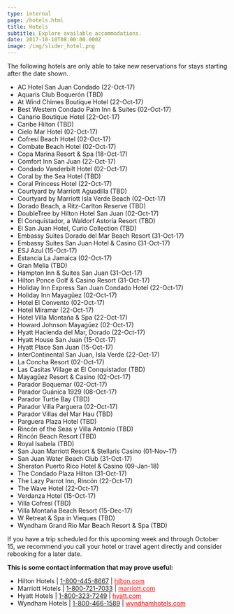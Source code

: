 ```yaml
---
type: internal
page: /hotels.html
title: Hotels
subtitle: Explore available accommodations.
date: 2017-10-10T08:00:00.000Z
image: /img/slider_hotel.png
---
```

The following hotels are only able to take new reservations for stays starting after the date shown.

* AC Hotel San Juan Condado (22-Oct-17)
* Aquaris Club Boquerón (TBD)
* At Wind Chimes Boutique Hotel (22-Oct-17)
* Best Western Condado Palm Inn & Suites (02-Oct-17)
* Canario Boutique Hotel (22-Oct-17)
* Caribe Hilton (TBD)
* Cielo Mar Hotel (02-Oct-17)
* Cofresí Beach Hotel (02-Oct-17)
* Combate Beach Hotel (02-Oct-17)
* Copa Marina Resort & Spa (18-Oct-17)
* Comfort Inn San Juan (22-Oct-17)
* Condado Vanderbilt Hotel (02-Oct-17)
* Coral by the Sea Hotel (TBD)
* Coral Princess Hotel (22-Oct-17)
* Courtyard by Marriott Aguadilla (TBD)
* Courtyard by Marriott Isla Verde Beach (02-Oct-17)
* Dorado Beach, a Ritz-Carlton Reserve (TBD)
* DoubleTree by Hilton Hotel San Juan (02-Oct-17)
* El Conquistador, a Waldorf Astoria Resort (TBD)
* El San Juan Hotel, Curio Collection (TBD)
* Embassy Suites Dorado del Mar Beach Resort (31-Oct-17)
* Embassy Suites San Juan Hotel & Casino (31-Oct-17)
* ESJ Azul (15-Oct-17)
* Estancia La Jamaica (02-Oct-17)
* Gran Melia (TBD)
* Hampton Inn & Suites San Juan (31-Oct-17)
* Hilton Ponce Golf & Casino Resort (31-Oct-17)
* Holiday Inn Express San Juan Condado Hotel (22-Oct-17)
* Holiday Inn Mayagüez (02-Oct-17)
* Hotel El Convento (02-Oct-17)
* Hotel Miramar (22-Oct-17)
* Hotel Villa Montaña & Spa (22-Oct-17)
* Howard Johnson Mayagüez (02-Oct-17)
* Hyatt Hacienda del Mar, Dorado (22-Oct-17)
* Hyatt House San Juan (15-Oct-17)
* Hyatt Place San Juan (15-Oct-17)
* InterContinental San Juan, Isla Verde (22-Oct-17)
* La Concha Resort (02-Oct-17)
* Las Casitas Village at El Conquistador (TBD)
* Mayagüez Resort & Casino (02-Oct-17)
* Parador Boquemar (02-Oct-17)
* Parador Guánica 1929 (08-Oct-17)
* Parador Turtle Bay (TBD)
* Parador Villa Parguera (02-Oct-17)
* Parador Villas del Mar Hau (TBD)
* Parguera Plaza Hotel (TBD)
* Rincón of the Seas y Villa Antonio (TBD)
* Rincón Beach Resort (TBD)
* Royal Isabela (TBD)
* San Juan Marriott Resort & Stellaris Casino (01-Nov-17)
* San Juan Water Beach Club (31-Oct-17)
* Sheraton Puerto Rico Hotel & Casino (09-Jan-18)
* The Condado Plaza Hilton (31-Oct-17)
* The Lazy Parrot Inn, Rincón (22-Oct-17)
* The Wave Hotel (22-Oct-17)
* Verdanza Hotel (15-Oct-17)
* Villa Cofresí (TBD)
* Villa Montaña Beach Resort (15-Dec-17)
* W Retreat & Spa in Vieques (TBD)
* Wyndham Grand Rio Mar Beach Resort & Spa (TBD)

If you have a trip scheduled for this upcoming week and through October 15, we recommend you call your hotel or travel agent directly and consider rebooking for a later date.

**This is some contact information that may prove useful:**

* Hilton Hotels | [1-800-445-8667](tel:+18004458667) | <a target="_blank" style="color: red !important;" href="http://www3.hilton.com/">hilton.com </a>
* Marriott Hotels | [1-800-721-7033](tel:+18007217033) | <a target="_blank" style="color: red !important;" href="https://www.marriott.com">marriott.com</a>
* Hyatt Hotels | [1-800-323-7249](tel:+18003237249) | <a target="_blank" style="color: red !important;" href="https://www.hyatt.com/">hyatt.com</a>
* Wyndham Hotels | [1-800-466-1589](tel:+18004661589) | <a target="_blank" style="color: red !important;" href="https://www.wyndhamhotels.com/">wyndhamhotels.com </a>
